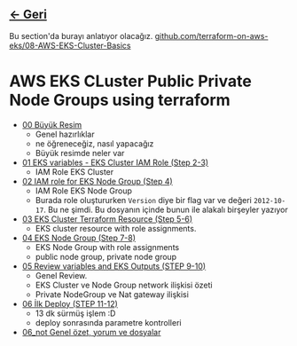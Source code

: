 ## [<- Geri](../README.md)

Bu section'da burayı anlatıyor olacağız. [github.com/terraform-on-aws-eks/08-AWS-EKS-Cluster-Basics](https://github.com/stacksimplify/terraform-on-aws-eks/blob/main/08-AWS-EKS-Cluster-Basics/README.md)

# AWS EKS CLuster Public Private Node Groups using terraform
- [00 Büyük Resim](./00/README.md)
    - Genel hazırlıklar
    - ne öğreneceğiz, nasıl yapacağız
    - Büyük resimde neler var
- [01 EKS variables - EKS Cluster IAM Role (Step 2-3)](./01/README.md)
    - IAM Role EKS Cluster
- [02 IAM role for EKS Node Group (Step 4)](./02/README.md)
    - IAM Role EKS Node Group
    - Burada role oluştururken `Version` diye bir flag var ve değeri `2012-10-17`. Bu ne şimdi. Bu dosyanın içinde bunun ile alakalı birşeyler yazıyor
- [03 EKS Cluster Terraform Resource (Step 5-6)](./03/README.md)
    - EKS cluster resource with role assignments.
- [04 EKS Node Group (Step 7-8)](./04/README.md)
    - EKS Node Group with role assignments
    - public node group, private node group
- [05 Review variables and EKS Outputs (STEP 9-10)](./05/README.md)
    - Genel Review.
    - EKS Cluster ve Node Group network ilişkisi özeti
    - Private NodeGroup ve Nat gateway ilişkisi
- [06 İlk Deploy (STEP 11-12)](./06/README.md)
    - 13 dk sürmüş işlem :D
    - deploy sonrasında parametre kontrolleri
- [06_not Genel özet, yorum ve dosyalar](./06_not/README.md)
